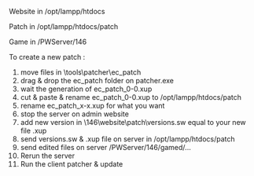 Website in /opt/lampp/htdocs

Patch in /opt/lampp/htdocs/patch

Game in /PWServer/146

To create a new patch :

1. move files in \tools\patcher\ec_patch
2. drag & drop the ec_patch folder on patcher.exe
3. wait the generation of ec_patch_0-0.xup
4. cut & paste & rename ec_patch_0-0.xup to /opt/lampp/htdocs/patch
5. rename ec_patch_x-x.xup for what you want
6. stop the server on admin website
7. add new version in \146\website\patch\versions.sw equal to your new file .xup
8. send versions.sw & .xup file on server in /opt/lampp/htdocs/patch
9. send edited files on server /PWServer/146/gamed/...
10. Rerun the server
11. Run the client patcher & update
